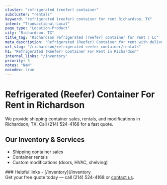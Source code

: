 ```yaml
---
cluster: "refrigerated (reefer) container"
subcluster: "rentals"
keyword: "refrigerated (reefer) container for rent Richardson, TX"
intent: "Transactional-Local"
page_type: "Location-Product"
city: "Richardson, TX"
title_tag: "Richardson refrigerated (reefer) container for rent | LC"
meta_description: "Refrigerated (Reefer) Container for rent with delivery in Richardson, TX. LC Container — local Since 2003. Get pricing today."
url_slug: "/richardson/refrigerated-reefer-container/rentals"
h1: "Refrigerated (Reefer) Container For Rent in Richardson"
internal_links: "/inventory"
priority: 3
notes: "NaN"
noindex: true
---
```


# Refrigerated (Reefer) Container For Rent in Richardson

We provide shipping container sales, rentals, and modifications in Richardson, TX. Call (214) 524-4168 for a fast quote.

## Our Inventory & Services
- Shipping container sales
- Container rentals
- Custom modifications (doors, HVAC, shelving)

<div data-section="internal-links">
### Helpful links
- [/inventory](/inventory
</div>

<div data-section="cta">
Get your free quote today — call (214) 524-4168 or <a href="/contact">contact us</a>.
</div>

<script type="application/ld+json">{"@context":"https://schema.org","@type":"FAQPage","mainEntity":[{"@type":"Question","name":"How much does delivery cost in Richardson, TX?","acceptedAnswer":{"@type":"Answer","text":"Delivery costs vary by distance and container size. Most deliveries in Richardson, TX range from $150-$300. Call (214) 524-4168 for an exact quote based on your specific location."}},{"@type":"Question","name":"Do you offer financing or payment plans?","acceptedAnswer":{"@type":"Answer","text":"We accept major credit cards, checks, and can discuss commercial terms for bulk purchases. Call (214) 524-4168 to discuss options."}},{"@type":"Question","name":"Can you customize containers in Richardson, TX?","acceptedAnswer":{"@type":"Answer","text":"Yes — we perform modifications like doors, HVAC, insulation, and shelving. Request a custom quote at (214) 524-4168 or via our contact form."}}]}</script>
